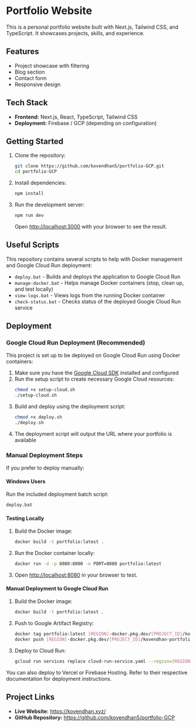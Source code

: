 # Portfolio Website

This is a personal portfolio website built with Next.js, Tailwind CSS, and TypeScript. It showcases projects, skills, and experience.

## Features

*   Project showcase with filtering
*   Blog section
*   Contact form
*   Responsive design

## Tech Stack

*   **Frontend:** Next.js, React, TypeScript, Tailwind CSS
*   **Deployment:** Firebase / GCP (depending on configuration)

## Getting Started

1.  Clone the repository:
    ```bash
    git clone https://github.com/kovendhan5/portfolio-GCP.git
    cd portfolio-GCP
    ```
2.  Install dependencies:
    ```bash
    npm install
    ```
3.  Run the development server:
    ```bash
    npm run dev
    ```
    Open [http://localhost:3000](http://localhost:3000) with your browser to see the result.

## Useful Scripts

This repository contains several scripts to help with Docker management and Google Cloud Run deployment:

* `deploy.bat` - Builds and deploys the application to Google Cloud Run
* `manage-docker.bat` - Helps manage Docker containers (stop, clean up, and test locally)
* `view-logs.bat` - Views logs from the running Docker container
* `check-status.bat` - Checks status of the deployed Google Cloud Run service

## Deployment

### Google Cloud Run Deployment (Recommended)

This project is set up to be deployed on Google Cloud Run using Docker containers:

1. Make sure you have the [Google Cloud SDK](https://cloud.google.com/sdk/docs/install) installed and configured
2. Run the setup script to create necessary Google Cloud resources:
   ```bash
   chmod +x setup-cloud.sh
   ./setup-cloud.sh
   ```
3. Build and deploy using the deployment script:
   ```bash
   chmod +x deploy.sh
   ./deploy.sh
   ```
4. The deployment script will output the URL where your portfolio is available

### Manual Deployment Steps

If you prefer to deploy manually:

#### Windows Users

Run the included deployment batch script:
```cmd
deploy.bat
```

#### Testing Locally

1. Build the Docker image:
   ```bash
   docker build -t portfolio:latest .
   ```
2. Run the Docker container locally:
   ```bash
   docker run -d -p 8080:8080 -e PORT=8080 portfolio:latest
   ```
3. Open [http://localhost:8080](http://localhost:8080) in your browser to test.

#### Manual Deployment to Google Cloud Run

1. Build the Docker image:
   ```bash
   docker build -t portfolio:latest .
   ```
2. Push to Google Artifact Registry:
   ```bash
   docker tag portfolio:latest [REGION]-docker.pkg.dev/[PROJECT_ID]/kovendhan-portfolio/portfolio:latest
   docker push [REGION]-docker.pkg.dev/[PROJECT_ID]/kovendhan-portfolio/portfolio:latest
   ```
3. Deploy to Cloud Run:
   ```bash
   gcloud run services replace cloud-run-service.yaml --region=[REGION]
   ```

You can also deploy to Vercel or Firebase Hosting. Refer to their respective documentation for deployment instructions.

## Project Links

*   **Live Website:** https://kovendhan.xyz/
*   **GitHub Repository:** https://github.com/kovendhan5/portfolio-GCP
